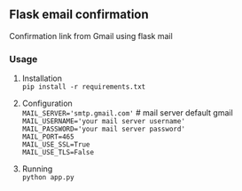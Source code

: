 ## Flask email confirmation 

Confirmation link from Gmail using flask mail


### Usage

1. Installation <br>
    `pip install -r requirements.txt`


2. Configuration <br>
     `MAIL_SERVER='smtp.gmail.com'` # mail server default gmail <br>
     `MAIL_USERNAME='your mail server username'` <br>
     `MAIL_PASSWORD='your mail server password'` <br>
     `MAIL_PORT=465` <br>
     `MAIL_USE_SSL=True` <br>
     `MAIL_USE_TLS=False`    

3. Running <br>
     `python app.py`
